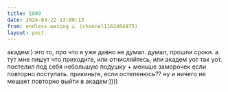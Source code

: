```yaml
---
title: 1809
date: 2024-03-22 13:00:13
from: endless шизing ⍼ (channel1162404975)
layout: post
---
```


академ:) это то, про что я уже давно не думал. думал, прошли сроки.
а тут мне пишут что приходите, или отчисляйтесь, или академ
уот так уот. постелил под себя небольшую подушку + меньше заморочек если повторно поступать.
прикиньте, если остепенюсь?? ну и ничего не мешает повторно выйти в академ:))))
